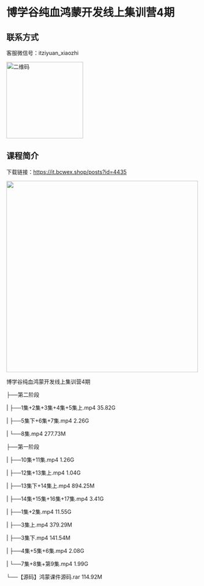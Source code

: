 # 博学谷纯血鸿蒙开发线上集训营4期

## 联系方式

客服微信号：itziyuan_xiaozhi

<img src="https://ziyuanyun.oss-cn-guangzhou.aliyuncs.com/common/20240614073449/666b82192834a.jpg" width="200" height="200" alt="二维码">

## 课程简介

下载链接：https://it.bcwex.shop/posts?id=4435

<img src="https://ziyuanyun.oss-cn-guangzhou.aliyuncs.com/yun/20240913073009/66e3798156ea7.jpg" width="500" alt="">

  

 博学谷纯血鸿蒙开发线上集训营4期

 ├──第二阶段

 | ├──1集+2集+3集+4集+5集上.mp4 35.82G

 | ├──5集下+6集+7集.mp4 2.26G

 | └──8集.mp4 277.73M

 ├──第一阶段

 | ├──10集+11集.mp4 1.26G

 | ├──12集+13集上.mp4 1.04G

 | ├──13集下+14集上.mp4 894.25M

 | ├──14集+15集+16集+17集.mp4 3.41G

 | ├──1集+2集.mp4 11.55G

 | ├──3集上.mp4 379.29M

 | ├──3集下.mp4 141.54M

 | ├──4集+5集+6集.mp4 2.08G

 | └──7集+8集+第9集.mp4 1.99G

 └──【源码】鸿蒙课件源码.rar 114.92M

  